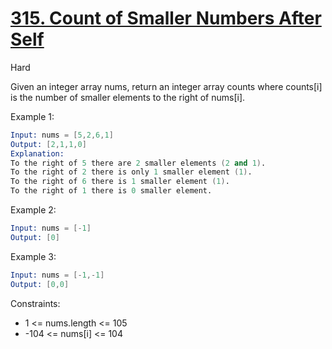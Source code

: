 # [315. Count of Smaller Numbers After Self](https://leetcode.com/problems/count-of-smaller-numbers-after-self/)

Hard

Given an integer array nums, return an integer array counts where counts[i] is the number of smaller elements to the right of nums[i].

Example 1:

```s
Input: nums = [5,2,6,1]
Output: [2,1,1,0]
Explanation:
To the right of 5 there are 2 smaller elements (2 and 1).
To the right of 2 there is only 1 smaller element (1).
To the right of 6 there is 1 smaller element (1).
To the right of 1 there is 0 smaller element.
```

Example 2:

```s
Input: nums = [-1]
Output: [0]
```

Example 3:

```s
Input: nums = [-1,-1]
Output: [0,0]
```

Constraints:

- 1 <= nums.length <= 105
- -104 <= nums[i] <= 104
